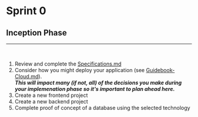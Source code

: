 # Sprint 0
## Inception Phase  

---
<br/>

1. Review and complete the [Specifications.md](../Specifications.md)
2. Consider how you might deploy your application (see [Guidebook-Cloud.md](../Guidebook-Cloud.md)).  
    _**This will impact many (if not, all) of the decisions you make during your implemenation phase so it's important to plan ahead here.**_
3. Create a new frontend project
4. Create a new backend project
5. Complete proof of concept of a database using the selected technology
